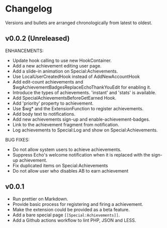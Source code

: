 # Changelog

Versions and bullets are arranged chronologically from latest to oldest.

## v0.0.2 (Unreleased)

ENHANCEMENTS:

- Update hook calling to use new HookContainer.
- Add a new achievement editing user page.
- Add a slide-in animation on Special:Achievements.
- Use LocalUserCreatedHook instead of AddNewAccountHook
- Add edit-count achievements and $wgAchievementBadgesReplaceEchoThankYouEdit for enabling it.
- Introduce the types of achievements. 'instant' and 'stats' is available.
- Add SpecialAchievementsBeforeGetEarned Hook.
- Add 'priority' property to achievement.
- Use $wg\* and the ExtensionFunction to register achievements.
- Add body text to notifications.
- Add new achievements sign-up and enable-achievement-badges.
- Link to the achievement fragment from notification.
- Log achievements to Special:Log and show on Special:Achievements.

BUG FIXES:

- Do not allow system users to achieve achievements.
- Suppress Echo's welcome notification when it is replaced with the sign-up achievement.
- Fix duplicated items on Special:Achievements
- Do not allow user who disables AB to earn achievement

## v0.0.1

- Run prettier on Markdown.
- Provide basic process for registering and firing a achievement.
- Make the extension could be provided as a beta feature.
- Add a bare special page `[[Special:Achievements]]`.
- Add a Github actions workflow to lint PHP, JSON and LESS.
